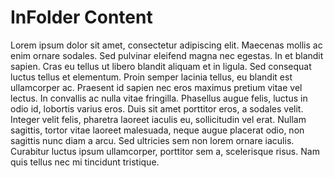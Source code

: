 # InFolder Content

Lorem ipsum dolor sit amet, consectetur adipiscing elit. Maecenas mollis ac enim ornare sodales. Sed pulvinar eleifend magna nec egestas. In et blandit sapien. Cras eu tellus ut libero blandit aliquam et in ligula. Sed consequat luctus tellus et elementum. Proin semper lacinia tellus, eu blandit est ullamcorper ac. Praesent id sapien nec eros maximus pretium vitae vel lectus. In convallis ac nulla vitae fringilla. Phasellus augue felis, luctus in odio id, lobortis varius eros. Duis sit amet porttitor eros, a sodales velit. Integer velit felis, pharetra laoreet iaculis eu, sollicitudin vel erat. Nullam sagittis, tortor vitae laoreet malesuada, neque augue placerat odio, non sagittis nunc diam a arcu. Sed ultricies sem non lorem ornare iaculis. Curabitur luctus ipsum ullamcorper, porttitor sem a, scelerisque risus. Nam quis tellus nec mi tincidunt tristique.
